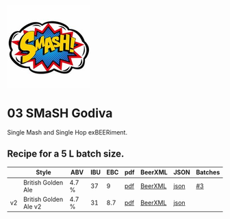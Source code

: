 ![logo](./03_SMaSH_Godiva.jpeg)

# 03 SMaSH Godiva

Single Mash and Single Hop exBEERiment.

## Recipe for a 5 L batch size.

|    | Style | ABV | IBU | EBC | pdf | BeerXML | JSON | Batches |
|----|-------|-----|-----|-----|-----|---------|------|---------|
|    | British Golden Ale | 4.7 % | 37 | 9 | [pdf](./03_SMaSH_Godiva.pdf) | [BeerXML](./03_SMaSH_Godiva.xml) | [json](./03_SMaSH_Godiva.json) | [#3](../../batches/batch_3/README.md) |
| v2 | British Golden Ale v2 | 4.7 % | 31 | 8.7 | [pdf](./03_SMaSH_Godiva_v2.pdf) | [BeerXML](./03_SMaSH_Godiva_v2.xml) | [json](./03_SMaSH_Godiva_v2.json) | |
